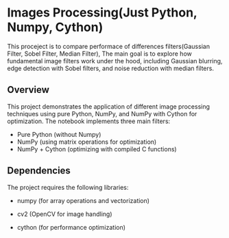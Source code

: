 
# Images Processing(Just Python, Numpy, Cython)

This proceject is to compare performace of differences filters(Gaussian Filter, Sobel Filter, Median Filter), The main goal is to explore how fundamental image filters work under the hood, including Gaussian blurring, edge detection with Sobel filters, and noise reduction with median filters.



## Overview

This project demonstrates the application of different image processing techniques using pure Python, NumPy, and NumPy with Cython for optimization. The notebook implements three main filters:

- Pure Python (without Numpy)
- NumPy (using matrix operations for optimization)
- NumPy + Cython (optimizing with compiled C functions)

## Dependencies

The project requires the following libraries:

- numpy (for array operations and vectorization)

- cv2 (OpenCV for image handling)

- cython (for performance optimization)




